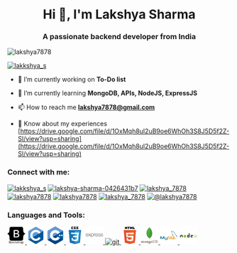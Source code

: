 <h1 align="center">Hi 👋, I'm Lakshya Sharma</h1>
<h3 align="center">A passionate backend developer from India</h3>

<p align="left"> <img src="https://komarev.com/ghpvc/?username=lakshya7878&label=Profile%20views&color=0e75b6&style=flat" alt="lakshya7878" /> </p>

<p align="left"> <a href="https://twitter.com/lakkshya_s" target="blank"><img src="https://img.shields.io/twitter/follow/lakkshya_s?logo=twitter&style=for-the-badge" alt="lakkshya_s" /></a> </p>

- 🔭 I’m currently working on **To-Do list**

- 🌱 I’m currently learning **MongoDB, APIs, NodeJS, ExpressJS**

- 📫 How to reach me **lakshya7878@gmail.com**

- 📄 Know about my experiences [https://drive.google.com/file/d/1OxMqh8uI2uB9oe6WhOh3S8J5D5f2Z-Sl/view?usp=sharing](https://drive.google.com/file/d/1OxMqh8uI2uB9oe6WhOh3S8J5D5f2Z-Sl/view?usp=sharing)

<h3 align="left">Connect with me:</h3>
<p align="left">
<a href="https://twitter.com/lakkshya_s" target="blank"><img align="center" src="https://raw.githubusercontent.com/rahuldkjain/github-profile-readme-generator/master/src/images/icons/Social/twitter.svg" alt="lakkshya_s" height="30" width="40" /></a>
<a href="https://linkedin.com/in/lakshya-sharma-0426431b7" target="blank"><img align="center" src="https://raw.githubusercontent.com/rahuldkjain/github-profile-readme-generator/master/src/images/icons/Social/linked-in-alt.svg" alt="lakshya-sharma-0426431b7" height="30" width="40" /></a>
<a href="https://www.codechef.com/users/lakshya_7878" target="blank"><img align="center" src="https://cdn.jsdelivr.net/npm/simple-icons@3.1.0/icons/codechef.svg" alt="lakshya_7878" height="30" width="40" /></a>
<a href="https://www.hackerrank.com/lakshya7878" target="blank"><img align="center" src="https://raw.githubusercontent.com/rahuldkjain/github-profile-readme-generator/master/src/images/icons/Social/hackerrank.svg" alt="lakshya7878" height="30" width="40" /></a>
<a href="https://codeforces.com/profile/lakshya7878" target="blank"><img align="center" src="https://raw.githubusercontent.com/rahuldkjain/github-profile-readme-generator/master/src/images/icons/Social/codeforces.svg" alt="lakshya7878" height="30" width="40" /></a>
<a href="https://www.leetcode.com/lakshya_7878" target="blank"><img align="center" src="https://raw.githubusercontent.com/rahuldkjain/github-profile-readme-generator/master/src/images/icons/Social/leet-code.svg" alt="lakshya_7878" height="30" width="40" /></a>
<a href="https://www.hackerearth.com/@lakshya7878" target="blank"><img align="center" src="https://raw.githubusercontent.com/rahuldkjain/github-profile-readme-generator/master/src/images/icons/Social/hackerearth.svg" alt="@lakshya7878" height="30" width="40" /></a>
</p>

<h3 align="left">Languages and Tools:</h3>
<p align="left"> <a href="https://getbootstrap.com" target="_blank" rel="noreferrer"> <img src="https://raw.githubusercontent.com/devicons/devicon/master/icons/bootstrap/bootstrap-plain-wordmark.svg" alt="bootstrap" width="40" height="40"/> </a> <a href="https://www.cprogramming.com/" target="_blank" rel="noreferrer"> <img src="https://raw.githubusercontent.com/devicons/devicon/master/icons/c/c-original.svg" alt="c" width="40" height="40"/> </a> <a href="https://www.w3schools.com/cpp/" target="_blank" rel="noreferrer"> <img src="https://raw.githubusercontent.com/devicons/devicon/master/icons/cplusplus/cplusplus-original.svg" alt="cplusplus" width="40" height="40"/> </a> <a href="https://www.w3schools.com/css/" target="_blank" rel="noreferrer"> <img src="https://raw.githubusercontent.com/devicons/devicon/master/icons/css3/css3-original-wordmark.svg" alt="css3" width="40" height="40"/> </a> <a href="https://expressjs.com" target="_blank" rel="noreferrer"> <img src="https://raw.githubusercontent.com/devicons/devicon/master/icons/express/express-original-wordmark.svg" alt="express" width="40" height="40"/> </a> <a href="https://git-scm.com/" target="_blank" rel="noreferrer"> <img src="https://www.vectorlogo.zone/logos/git-scm/git-scm-icon.svg" alt="git" width="40" height="40"/> </a> <a href="https://www.w3.org/html/" target="_blank" rel="noreferrer"> <img src="https://raw.githubusercontent.com/devicons/devicon/master/icons/html5/html5-original-wordmark.svg" alt="html5" width="40" height="40"/> </a> <a href="https://www.mongodb.com/" target="_blank" rel="noreferrer"> <img src="https://raw.githubusercontent.com/devicons/devicon/master/icons/mongodb/mongodb-original-wordmark.svg" alt="mongodb" width="40" height="40"/> </a> <a href="https://www.mysql.com/" target="_blank" rel="noreferrer"> <img src="https://raw.githubusercontent.com/devicons/devicon/master/icons/mysql/mysql-original-wordmark.svg" alt="mysql" width="40" height="40"/> </a> <a href="https://nodejs.org" target="_blank" rel="noreferrer"> <img src="https://raw.githubusercontent.com/devicons/devicon/master/icons/nodejs/nodejs-original-wordmark.svg" alt="nodejs" width="40" height="40"/> </a> </p>
